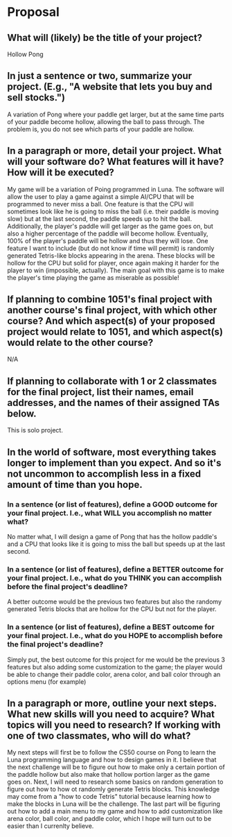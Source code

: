 # Proposal

## What will (likely) be the title of your project?

Hollow Pong

## In just a sentence or two, summarize your project. (E.g., "A website that lets you buy and sell stocks.")

A variation of Pong where your paddle get larger, but at the same time parts of your paddle become hollow, allowing the ball to pass through.  The problem is, you do not see which parts of your paddle are hollow.

## In a paragraph or more, detail your project. What will your software do? What features will it have? How will it be executed?

My game will be a variation of Poing programmed in Luna.  The software will allow the user to play a game against a simple AI/CPU that will be programmed to never miss a ball.  One feature is that the CPU will sometimes look like he is going to miss the ball (i.e. their paddle is moving slow) but at the last second, the paddle speeds up to hit the ball.  Additionally, the player's paddle will get larger as the game goes on, but also a higher percentage of the paddle will become hollow. Eventually, 100% of the player's paddle will be hollow and thus they will lose.  One feature I want to include (but do not know if time will permit) is randomly generated Tetris-like blocks appearing in the arena.  These blocks will be hollow for the CPU but solid for player, once again making it harder for the player to win (impossible, actually).  The main goal with this game is to make the player's time playing the game as miserable as possible!

## If planning to combine 1051's final project with another course's final project, with which other course? And which aspect(s) of your proposed project would relate to 1051, and which aspect(s) would relate to the other course?

N/A

## If planning to collaborate with 1 or 2 classmates for the final project, list their names, email addresses, and the names of their assigned TAs below.

This is solo project.

## In the world of software, most everything takes longer to implement than you expect. And so it's not uncommon to accomplish less in a fixed amount of time than you hope.

### In a sentence (or list of features), define a GOOD outcome for your final project. I.e., what WILL you accomplish no matter what?

No matter what, I will design a game of Pong that has the hollow paddle's and a CPU that looks like it is going to miss the ball but speeds up at the last second.

### In a sentence (or list of features), define a BETTER outcome for your final project. I.e., what do you THINK you can accomplish before the final project's deadline?

A better outcome would be the previous two features but also the randomy generated Tetris blocks that are hollow for the CPU but not for the player.

### In a sentence (or list of features), define a BEST outcome for your final project. I.e., what do you HOPE to accomplish before the final project's deadline?

Simply put, the best outcome for this project for me would be the previous 3 features but also adding some customization to the game; the player would be able to change their paddle color, arena color, and ball color through an options menu (for example)

## In a paragraph or more, outline your next steps. What new skills will you need to acquire? What topics will you need to research? If working with one of two classmates, who will do what?

My next steps will first be to follow the CS50 course on Pong to learn the Luna programming language and how to design games in it.  I believe that the next challenge will be to figure out how to make only a certain portion of the paddle hollow but also make that hollow portion larger as the game goes on.  Next, I will need to research some basics on random generation to figure out how to how ot randomly generate Tetris blocks.  This knowledge may come from a "how to code Tetris" tutorial because learning how to make the blocks in Luna will be the challenge.  The last part will be figuring out how to add a main menu to my game and how to add customization like arena color, ball color, and paddle color, which I hope will turn out to be easier than I currenlty believe.
